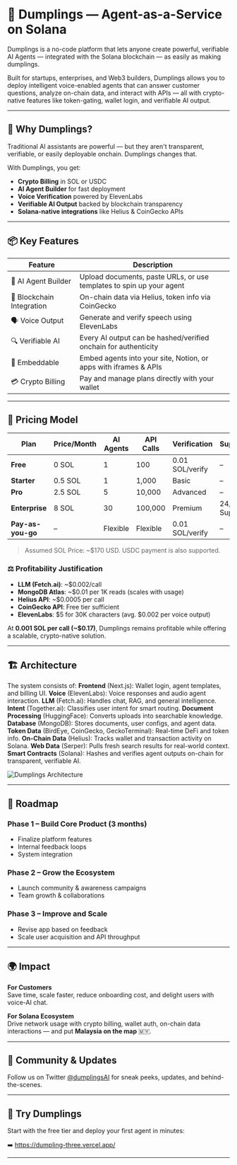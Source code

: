 # 🥟 Dumplings — Agent-as-a-Service on Solana

Dumplings is a no-code platform that lets anyone create powerful, verifiable AI Agents — integrated with the Solana blockchain — as easily as making dumplings.

Built for startups, enterprises, and Web3 builders, Dumplings allows you to deploy intelligent voice-enabled agents that can answer customer questions, analyze on-chain data, and interact with APIs — all with crypto-native features like token-gating, wallet login, and verifiable AI output.

---

## 🚀 Why Dumplings?

Traditional AI assistants are powerful — but they aren't transparent, verifiable, or easily deployable onchain. Dumplings changes that.

With Dumplings, you get:

- **Crypto Billing** in SOL or USDC  
- **AI Agent Builder** for fast deployment  
- **Voice Verification** powered by ElevenLabs  
- **Verifiable AI Output** backed by blockchain transparency  
- **Solana-native integrations** like Helius & CoinGecko APIs

---

## 📦 Key Features

| Feature | Description |
|--------|-------------|
| 🧠 AI Agent Builder | Upload documents, paste URLs, or use templates to spin up your agent |
| 🔗 Blockchain Integration | On-chain data via Helius, token info via CoinGecko |
| 🗣️ Voice Output | Generate and verify speech using ElevenLabs |
| 🔍 Verifiable AI | Every AI output can be hashed/verified onchain for authenticity |
| 📜 Embeddable | Embed agents into your site, Notion, or apps with iframes & APIs |
| 💳 Crypto Billing | Pay and manage plans directly with your wallet |

---

## 💸 Pricing Model

| Plan         | Price/Month | AI Agents | API Calls | Verification     | Support       |
|--------------|-------------|-----------|-----------|------------------|---------------|
| **Free**     | 0 SOL       | 1         | 100       | 0.01 SOL/verify  | –             |
| **Starter**  | 0.5 SOL     | 1         | 1,000     | Basic            | –             |
| **Pro**      | 2.5 SOL     | 5         | 10,000    | Advanced         | –             |
| **Enterprise**| 8 SOL      | 30        | 100,000   | Premium          | 24/7 Support  |
| **Pay-as-you-go** | –     | Flexible  | Flexible  | 0.01 SOL/verify  | –             |

> Assumed SOL Price: ~$170 USD. USDC payment is also supported.

### ⚖️ Profitability Justification

- **LLM (Fetch.ai)**: ~$0.002/call  
- **MongoDB Atlas**: ~$0.01 per 1K reads (scales with usage)  
- **Helius API**: ~$0.0005 per call  
- **CoinGecko API**: Free tier sufficient  
- **ElevenLabs**: $5 for 30K characters (avg. $0.002 per voice output)

At **0.001 SOL per call (~$0.17)**, Dumplings remains profitable while offering a scalable, crypto-native solution.

---

## 🏗️ Architecture

The system consists of:
**Frontend** (Next.js): Wallet login, agent templates, and billing UI.
**Voice** (ElevenLabs): Voice responses and audio agent interaction.
**LLM** (Fetch.ai): Handles chat, RAG, and general intelligence.
**Intent** (Together.ai): Classifies user intent for smart routing.
**Document Processing** (HuggingFace): Converts uploads into searchable knowledge.
**Database** (MongoDB): Stores documents, user configs, and agent data.
**Token Data** (BirdEye, CoinGecko, GeckoTerminal): Real-time DeFi and token info.
**On-Chain Data** (Helius): Tracks wallet and transaction activity on Solana.
**Web Data** (Serper): Pulls fresh search results for real-world context.
**Smart Contracts** (Solana): Hashes and verifies agent outputs on-chain for transparent, verifiable AI.
  
![Dumplings Architecture](https://github.com/user-attachments/assets/75570455-a28e-4ed5-bf62-69ffea259541)

---

## 🌱 Roadmap

### Phase 1 – Build Core Product (3 months)
- Finalize platform features
- Internal feedback loops
- System integration

### Phase 2 – Grow the Ecosystem
- Launch community & awareness campaigns
- Team growth & collaborations

### Phase 3 – Improve and Scale
- Revise app based on feedback
- Scale user acquisition and API throughput

---

## 🌍 Impact

**For Customers**  
Save time, scale faster, reduce onboarding cost, and delight users with voice-AI chat.

**For Solana Ecosystem**  
Drive network usage with crypto billing, wallet auth, on-chain data interactions — and put **Malaysia on the map** 🇲🇾.

---

## 📣 Community & Updates

Follow us on Twitter [@dumplingsAI](https://x.com/dumplingsAI) for sneak peeks, updates, and behind-the-scenes.

---

## 🧪 Try Dumplings

Start with the free tier and deploy your first agent in minutes:

➡️ https://dumpling-three.vercel.app/

---
